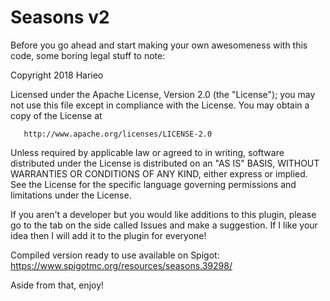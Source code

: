 <h1>Seasons v2</h1>

Before you go ahead and start making your own awesomeness with this code, some
boring legal stuff to note:

Copyright 2018 Harieo

   Licensed under the Apache License, Version 2.0 (the "License");
   you may not use this file except in compliance with the License.
   You may obtain a copy of the License at

       http://www.apache.org/licenses/LICENSE-2.0

   Unless required by applicable law or agreed to in writing, software
   distributed under the License is distributed on an "AS IS" BASIS,
   WITHOUT WARRANTIES OR CONDITIONS OF ANY KIND, either express or implied.
   See the License for the specific language governing permissions and
   limitations under the License.

If you aren't a developer but you would like additions to this plugin, please
go to the tab on the side called Issues and make a suggestion. If I like your
idea then I will add it to the plugin for everyone!

Compiled version ready to use available on Spigot: 
https://www.spigotmc.org/resources/seasons.39298/

Aside from that, enjoy!

